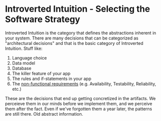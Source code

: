 # Introverted Intuition - Selecting the Software Strategy

Introverted Intuition is the category that defines the abstractions inherent in your system. There are many decisions that can be categorized as "architectural decisions" and that is the basic category of Introverted Intuition. Stuff like:

1. Language choice
1. Data model
1. Database
1. The killer feature of your app
1. The rules and if-statements in your app
1. The [non-functional requirements](https://en.wikipedia.org/wiki/Non-functional_requirement) (e.g. Availability, Testability, Reliability, etc.)

These are the decisions that end up getting concretized in the artifacts. We perceieve them in our minds before we implement them, and we perceive them after the fact. Even if we've forgotten them a year later, the patterns are still there. 
Old abstract information.



